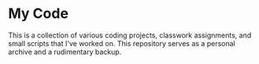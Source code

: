 # My Code

This is a collection of various coding projects, classwork assignments, and small scripts that I've worked on. This repository serves as a personal archive and a rudimentary backup.
